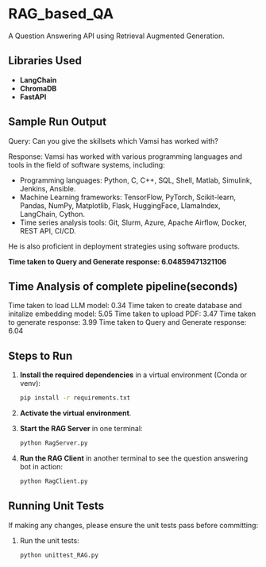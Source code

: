 
# RAG_based_QA
A Question Answering API using Retrieval Augmented Generation.

## Libraries Used
- **LangChain**
- **ChromaDB**
- **FastAPI**


## Sample Run Output

Query:  Can you give the skillsets which Vamsi has worked with?

Response:  Vamsi has worked with various programming languages and tools in the field of software systems, including:

- Programming languages: Python, C, C++, SQL, Shell, Matlab, Simulink, Jenkins, Ansible.
- Machine Learning frameworks: TensorFlow, PyTorch, Scikit-learn, Pandas, NumPy, Matplotlib, Flask, HuggingFace, LlamaIndex, LangChain, Cython.
- Time series analysis tools: Git, Slurm, Azure, Apache Airflow, Docker, REST API, CI/CD.

He is also proficient in deployment strategies using software products.

**Time taken to Query and Generate response: 6.04859471321106**



## Time Analysis of complete pipeline(seconds)
Time taken to load LLM model: 0.34
Time taken to create database and initalize embedding model: 5.05
Time taken to upload PDF: 3.47
Time taken to generate response: 3.99
Time taken to Query and Generate response: 6.04


## Steps to Run

1. **Install the required dependencies** in a virtual environment (Conda or venv):

   ```bash
   pip install -r requirements.txt
   ```

2. **Activate the virtual environment**.

3. **Start the RAG Server** in one terminal:

   ```bash
   python RagServer.py
   ```

4. **Run the RAG Client** in another terminal to see the question answering bot in action:

   ```bash
   python RagClient.py
   ```

## Running Unit Tests

If making any changes, please ensure the unit tests pass before committing:

1. Run the unit tests:

   ```bash
   python unittest_RAG.py
   ```
